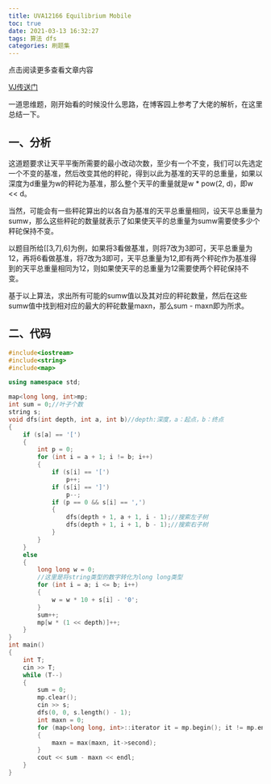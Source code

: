 ```yaml
---
title: UVA12166 Equilibrium Mobile
toc: true
date: 2021-03-13 16:32:27
tags: 算法 dfs
categories: 刷题集
---
```


​​点击阅读更多查看文章内容<!--more-->

[VJ传送门](https://vjudge.net/problem/UVA-12166)

一道思维题，刚开始看的时候没什么思路，在博客园上参考了大佬的解析，在这里总结一下。

## 一、分析
这道题要求让天平平衡所需要的最小改动次数，至少有一个不变，我们可以先选定一个不变的基准，然后改变其他的秤砣，得到以此为基准的天平的总重量，如果以深度为d重量为w的秤砣为基准，那么整个天平的重量就是w * pow(2, d)，即w << d。

当然，可能会有一些秤砣算出的以各自为基准的天平总重量相同，设天平总重量为sumw，那么这些秤砣的数量就表示了如果使天平的总重量为sumw需要使多少个秤砣保持不变。

以题目所给[[3,7],6]为例，如果将3看做基准，则将7改为3即可，天平总重量为12，再将6看做基准，将7改为3即可，天平总重量为12,即有两个秤砣作为基准得到的天平总重量相同为12，则如果使天平的总重量为12需要使两个秤砣保持不变。 

基于以上算法，求出所有可能的sumw值以及其对应的秤砣数量，然后在这些sumw值中找到相对应的最大的秤砣数量maxn，那么sum - maxn即为所求。
## 二、代码

```cpp
#include<iostream>
#include<string>
#include<map>

using namespace std;

map<long long, int>mp;
int sum = 0;//叶子个数
string s;
void dfs(int depth, int a, int b)//depth:深度，a：起点，b：终点
{
	if (s[a] == '[')
	{
		int p = 0;
		for (int i = a + 1; i != b; i++)
		{
			if (s[i] == '[')
				p++;
			if (s[i] == ']')
				p--;
			if (p == 0 && s[i] == ',')
			{
				dfs(depth + 1, a + 1, i - 1);//搜索左子树
				dfs(depth + 1, i + 1, b - 1);//搜索右子树
			}
		}
	}
	else
	{
		long long w = 0;
		//这里是将string类型的数字转化为long long类型
		for (int i = a; i <= b; i++)
		{
			w = w * 10 + s[i] - '0';
		}
		sum++;
		mp[w * (1 << depth)]++;
	}
}
int main()
{
	int T;
	cin >> T;
	while (T--)
	{
		sum = 0;
		mp.clear();
		cin >> s;
		dfs(0, 0, s.length() - 1);
		int maxn = 0;
		for (map<long long, int>::iterator it = mp.begin(); it != mp.end(); it++)
		{
			maxn = max(maxn, it->second);
		}
		cout << sum - maxn << endl;
	}
}

